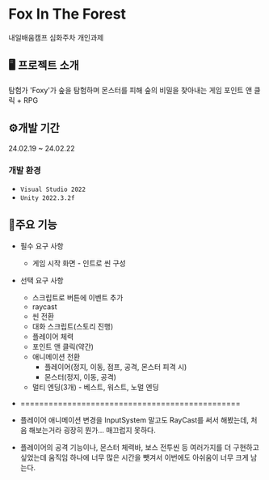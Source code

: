# Fox In The Forest
내일배움캠프 심화주차 개인과제

## 🖥️ 프로젝트 소개
탐험가 'Foxy'가 숲을 탐험하며 몬스터를 피해 숲의 비밀을 찾아내는 게임
포인트 앤 클릭 + RPG
<br>


## ⚙️개발 기간
24.02.19 ~ 24.02.22


### 개발 환경
- `Visual Studio 2022`
- `Unity 2022.3.2f`

## 📌주요 기능
* 필수 요구 사항
  * 게임 시작 화면 - 인트로 씬 구성
     
* 선택 요구 사항
  * 스크립트로 버튼에 이벤트 추가
  * raycast
  * 씬 전환
  * 대화 스크립트(스토리 진행)
  * 플레이어 체력
  * 포인트 앤 클릭(약간)
  * 애니메이션 전환
    - 플레이어(정지, 이동, 점프, 공격, 몬스터 피격 시)
    - 몬스터(정지, 이동, 공격)
  * 멀티 엔딩(3개) - 베스트, 워스트, 노멀 엔딩
 
 * ===============================================
 * 플레이어 애니메이션 변경을 InputSystem 말고도 RayCast를 써서 해봤는데, 처음 해보는거라 굉장히 뭔가... 매끄럽지 못하다.
 * 플레이어의 공격 기능이나, 몬스터 체력바, 보스 전투씬 등 여러가지를 더 구현하고 싶었는데 움직임 하나에 너무 많은 시간을 뺏겨서 이번에도 아쉬움이 너무 크게 남는다.
 
